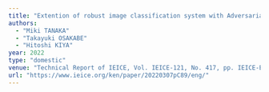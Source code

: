 ```yaml
---
title: "Extention of robust image classification system with Adversarial Example Detectors"
authors:
  - "Miki TANAKA"
  - "Takayuki OSAKABE"
  - "Hitoshi KIYA"
year: 2022
type: "domestic"
venue: "Technical Report of IEICE, Vol. IEICE-121, No. 417, pp. IEICE-EMM2021-105 , 長崎大学 文教スカイホール , 2022-03-07."
url: "https://www.ieice.org/ken/paper/20220307pC89/eng/"
---
```

